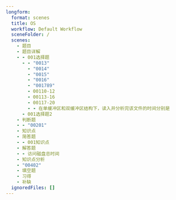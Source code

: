 ```yaml
---
longform:
  format: scenes
  title: OS
  workflow: Default Workflow
  sceneFolder: /
  scenes:
    - 题目
    - 题目详解
    - - 001选择题
      - - "0013"
        - "0014"
        - "0015"
        - "0016"
        - "001789"
        - 00110-12
        - 00113-16
        - 00117-20
        - - 在单缓冲区和双缓冲区结构下，读入并分析完该文件的时间分别是
      - 001选择题2
    - 判断题
    - - "00201"
    - 知识点
    - 简答题
    - - 001知识点
    - 解答题
    - - 访问磁盘总时间
    - 知识点分析
    - "00402"
    - 填空题
    - 习得
    - 补缺
  ignoredFiles: []
---
```

